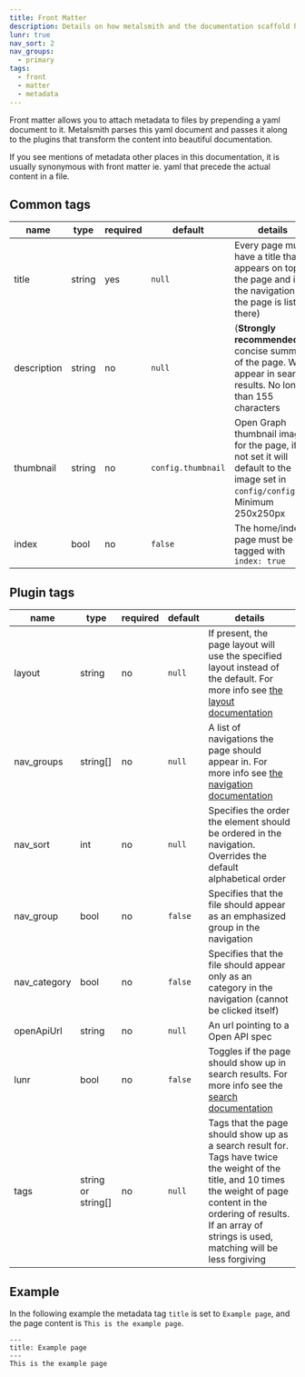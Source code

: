 ```yaml
---
title: Front Matter
description: Details on how metalsmith and the documentation scaffold handles metadata.
lunr: true
nav_sort: 2
nav_groups:
  - primary
tags:
  - front
  - matter
  - metadata
---
```

Front matter allows you to attach metadata to files by prepending a yaml document to it. Metalsmith parses this yaml document and passes it along to the plugins that transform the content into beautiful documentation.

If you see mentions of metadata other places in this documentation, it is usually synonymous with front matter ie. yaml that precede the actual content in a file.

## Common tags
| name| type | required | default | details |
|---|---|-----|---|---|
| title | string | yes | `null` | Every page must have a title that appears on top of the page and in the navigation (if the page is listed there) |
| description | string | no | `null` | (**Strongly recommended**) A concise summary of the page. Will appear in search results. No longer than 155 characters |
| thumbnail | string | no | `config.thumbnail` | Open Graph thumbnail image for the page, if not set it will default to the image set in `config/config.js`. Minimum 250x250px  |
| index | bool | no | `false` | The home/index page must be tagged with `index: true` |

## Plugin tags
| name| type | required | default | details |
|---|---|-----|---|---|
| layout | string | no | `null` | If present, the page layout will use the specified layout instead of the default. For more info see [the layout documentation](../features/layout.html) |
| nav_groups | string[] | no | `null` | A list of navigations the page should appear in. For more info see [the navigation documentation](../features/navigation.html) |
| nav_sort | int | no | `null` | Specifies the order the element should be ordered in the navigation. Overrides the default alphabetical order |
| nav_group | bool | no | `false` | Specifies that the file should appear as an emphasized group in the navigation |
| nav_category | bool | no | `false` | Specifies that the file should appear only as an category in the navigation (cannot be clicked itself) |
| openApiUrl | string | no | `null` | An url pointing to a Open API spec |
| lunr | bool | no | `false` | Toggles if the page should show up in search results. For more info see the [search documentation](../features/search.html) |
| tags | string or string[] | no | `null` | Tags that the page should show up as a search result for. Tags have twice the weight of the title, and 10 times the weight of page content in the ordering of results. If an array of strings is used, matching will be less forgiving |

## Example
In the following example the metadata tag `title` is set to `Example page`, and the page content is `This is the example page`.
```
---
title: Example page
---
This is the example page
```
